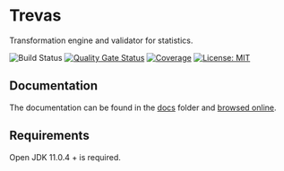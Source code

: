 # Trevas

Transformation engine and validator for statistics.

![Build Status](https://github.com/InseeFr/Trevas/actions/workflows/ci.yml/badge.svg)
[![Quality Gate Status](https://sonarcloud.io/api/project_badges/measure?project=InseeFr_Trevas&metric=alert_status)](https://sonarcloud.io/dashboard?id=InseeFr_Trevas)
[![Coverage](https://sonarcloud.io/api/project_badges/measure?project=InseeFr_Trevas&metric=coverage)](https://sonarcloud.io/dashboard?id=InseeFr_Trevas)
[![License: MIT](https://img.shields.io/badge/License-MIT-blue.svg)](https://opensource.org/licenses/MIT)

## Documentation

The documentation can be found in the [docs](https://github.com/InseeFr/Trevas/tree/master/docs) folder and [browsed online](https://inseefr.github.io/Trevas).

## Requirements

Open JDK 11.0.4 + is required.
